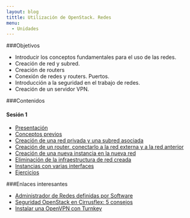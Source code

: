 ```yaml
---
layout: blog
tittle: Utilización de OpenStack. Redes
menu:
  - Unidades
---
```

###Objetivos

* Introducir los conceptos fundamentales para el uso de las redes.
* Creación de red y subred.
* Creación de routers
* Conexión de redes y routers. Puertos.
* Introducción a la seguridad en el trabajo de redes.
* Creación de un servidor VPN.

###Contenidos

#### Sesión 1

* [Presentación](presentacion1)
* [Conceptos previos](conceptos_previos)
* [Creación de una red privada y una subred asociada](red1)
* [Creación de un router, conectarlo a la red externa y a la red anterior](router1)
* [Creación de una nueva instancia en la nueva red](instancia1)
* [Eliminación de la infraestructura de red creada](borrar)
* [Instancias con varias interfaces](interfaces)
* [Ejercicios](ejercicios1)



###Enlaces interesantes

* [Administrador de Redes definidas por Software](https://docs.stackops.net/sdn-plugin-es.html)
* [Seguridad OpenStack en Cirrusflex: 5 consejos](https://cirrusflex.com/2015/03/31/seguridad-openstack-en-cirrusflex-5-consejos/)
* [Instalar una OpenVPN con Turnkey](https://cirrusflex.com/2015/02/13/instalar-una-openvpn-con-turnkey/)
